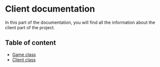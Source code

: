 # Client documentation

In this part of the documentation, you will find all the information about the client part of the project.

## Table of content

- [Game class](./project/codeDocumentation/client/game.md)
- [Client class](./project/codeDocumentation/client/client.md)